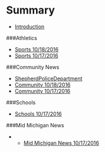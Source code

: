 # Summary

* [Introduction](README.md)

###Athletics
* [Sports 10/18/2016](_posts/athletics-10182016md.md)
* [Sports 10/17/2016](_posts/2016-10-16-shepherd-athletics-10162016.md)

###Community News
* [ShepherdPoliceDepartment](shepherdpolicedepartment.md)
* [Community 10/18/2016](_posts/community-10182016md.md)
* [Community 10/17/2016](_posts/communitynews.md)

###Schools
* [Schools 10/17/2016](_posts/schools-10172016.md)

###Mid Michigan News
* * [Mid Michigan News 10/17/2016](_posts/midmichigannews-10172016md.md)


